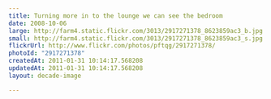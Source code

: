 ```yaml
---
title: Turning more in to the lounge we can see the bedroom
date: 2008-10-06
large: http://farm4.static.flickr.com/3013/2917271378_8623859ac3_b.jpg
small: http://farm4.static.flickr.com/3013/2917271378_8623859ac3_s.jpg
flickrUrl: http://www.flickr.com/photos/pftqg/2917271378/
photoId: "2917271378"
createdAt: 2011-01-31 10:14:17.568208
updatedAt: 2011-01-31 10:14:17.568208
layout: decade-image

---
```


